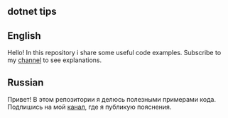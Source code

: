 dotnet tips
---


## English
Hello! In this repository i share some useful code examples. Subscribe to my [channel](https://t.me/sh_dotnet) to see explanations.

## Russian

Привет! В этом репозитории я делюсь полезными примерами кода. Подпишись на мой [канал](https://t.me/sh_dotnet), где я публикую пояснения.

